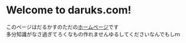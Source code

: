 # Welcome to daruks.com!<br>
このページはだるかすのただの[ホームページ](https://daruks.com/)です<br>
多分知識がなさ過ぎてろくなもの作れませんゆるしてくださいなんでもしｍ
